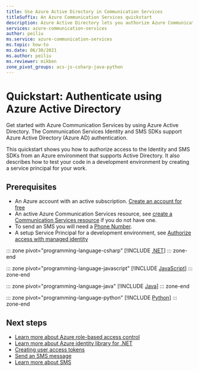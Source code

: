 ```yaml
---
title: Use Azure Active Directory in Communication Services
titleSuffix: An Azure Communication Services quickstart
description: Azure Active Directory lets you authorize Azure Communication Services access from applications running in Azure VMs, function apps, and other resources.
services: azure-communication-services
author: peiliu
ms.service: azure-communication-services
ms.topic: how-to
ms.date: 06/30/2021
ms.author: peiliu
ms.reviewer: mikben
zone_pivot_groups: acs-js-csharp-java-python
---
```


# Quickstart: Authenticate using Azure Active Directory

Get started with Azure Communication Services by using Azure Active Directory. The Communication Services Identity and SMS SDKs support Azure Active Directory (Azure AD) authentication.

This quickstart shows you how to authorize access to the Identity and SMS SDKs from an Azure environment that supports Active Directory. It also describes how to test your code in a development environment by creating a service principal for your work.

## Prerequisites

- An Azure account with an active subscription. [Create an account for free](https://azure.microsoft.com/free)
- An active Azure Communication Services resource, see [create a Communication Services resource](../create-communication-resource.md) if you do not have one.
- To send an SMS you will need a [Phone Number](../telephony-sms/get-phone-number.md).
- A setup Service Principal for a development environment, see [Authorize access with managed identity](./service-principal-from-cli.md)

::: zone pivot="programming-language-csharp"
[!INCLUDE [.NET](./includes/active-directory/service-principal-net.md)]
::: zone-end

::: zone pivot="programming-language-javascript"
[!INCLUDE [JavaScript](./includes/active-directory/service-principal-js.md)]
::: zone-end

::: zone pivot="programming-language-java"
[!INCLUDE [Java](./includes/active-directory/service-principal-java.md)]
::: zone-end

::: zone pivot="programming-language-python"
[!INCLUDE [Python](./includes/active-directory/service-principal-python.md)]
::: zone-end

## Next steps

- [Learn more about Azure role-based access control](../../../../articles/role-based-access-control/index.yml)
- [Learn more about Azure identity library for .NET](/dotnet/api/overview/azure/identity-readme)
- [Creating user access tokens](../../quickstarts/access-tokens.md)
- [Send an SMS message](../../quickstarts/telephony-sms/send.md)
- [Learn more about SMS](../../concepts/telephony-sms/concepts.md)
